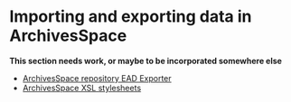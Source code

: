 # Importing and exporting data in ArchivesSpace

**This section needs work, or maybe to be incorporated somewhere else**

* [ArchivesSpace repository EAD Exporter](./ead_exporter.md)
* [ArchivesSpace XSL stylesheets](./xsl_stylesheets)
